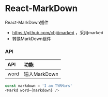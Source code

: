 # React-MarkDown

React-MarkDown插件

* https://github.com/chjj/marked ，采用marked
* 转换MarkDown组件

### API

| API | 功能    |
| :------------- | :------------- |
| word  | 输入MarkDown  |

```JavaScript
const markdown = 'I am TYRMars'
<Markd word={markdown} />
```
